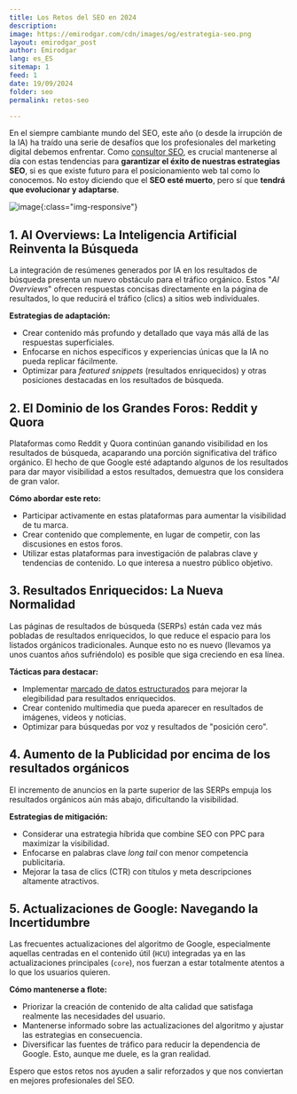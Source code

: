 ```yaml
---
title: Los Retos del SEO en 2024
description: 
image: https://emirodgar.com/cdn/images/og/estrategia-seo.png
layout: emirodgar_post
author: Emirodgar
lang: es_ES
sitemap: 1
feed: 1
date: 19/09/2024
folder: seo
permalink: retos-seo

--- 
```


En el siempre cambiante mundo del SEO, este año (o desde la irrupción de la IA) ha traído una serie de desafíos que los profesionales del marketing digital debemos enfrentar. Como [consultor SEO](https://emirodgar.com/consultor-seo), es crucial mantenerse al día con estas tendencias para **garantizar el éxito de nuestras estrategias SEO**, si es que existe futuro para el posicionamiento web tal como lo conocemos. No estoy diciendo que el **SEO esté muerto**, pero sí que **tendrá que evolucionar y adaptarse**.

![image](https://github.com/user-attachments/assets/0a95e1d7-71f3-494a-a04b-079971cf894c){:class="img-responsive"}


## 1. AI Overviews: La Inteligencia Artificial Reinventa la Búsqueda

La integración de resúmenes generados por IA en los resultados de búsqueda presenta un nuevo obstáculo para el tráfico orgánico. Estos "*AI Overviews*" ofrecen respuestas concisas directamente en la página de resultados, lo que reducirá el tráfico (clics) a sitios web individuales.

**Estrategias de adaptación:**
- Crear contenido más profundo y detallado que vaya más allá de las respuestas superficiales.
- Enfocarse en nichos específicos y experiencias únicas que la IA no pueda replicar fácilmente.
- Optimizar para *featured snippets* (resultados enriquecidos) y otras posiciones destacadas en los resultados de búsqueda.

## 2. El Dominio de los Grandes Foros: Reddit y Quora

Plataformas como Reddit y Quora continúan ganando visibilidad en los resultados de búsqueda, acaparando una porción significativa del tráfico orgánico. El hecho de que Google esté adaptando algunos de los resultados para dar mayor visibilidad a estos resultados, demuestra que los considera de gran valor.

**Cómo abordar este reto:**
- Participar activamente en estas plataformas para aumentar la visibilidad de tu marca.
- Crear contenido que complemente, en lugar de competir, con las discusiones en estos foros.
- Utilizar estas plataformas para investigación de palabras clave y tendencias de contenido. Lo que interesa a nuestro público objetivo.

## 3. Resultados Enriquecidos: La Nueva Normalidad

Las páginas de resultados de búsqueda (SERPs) están cada vez más pobladas de resultados enriquecidos, lo que reduce el espacio para los listados orgánicos tradicionales.
Aunque esto no es nuevo (llevamos ya unos cuantos años sufriéndolo) es posible que siga creciendo en esa línea.

**Tácticas para destacar:**
- Implementar [marcado de datos estructurados](https://developers.google.com/search/docs/appearance/structured-data/intro-structured-data?hl=es) para mejorar la elegibilidad para resultados enriquecidos.
- Crear contenido multimedia que pueda aparecer en resultados de imágenes, videos y noticias.
- Optimizar para búsquedas por voz y resultados de "posición cero".

## 4. Aumento de la Publicidad por encima de los resultados orgánicos

El incremento de anuncios en la parte superior de las SERPs empuja los resultados orgánicos aún más abajo, dificultando la visibilidad.

**Estrategias de mitigación:**
- Considerar una estrategia híbrida que combine SEO con PPC para maximizar la visibilidad.
- Enfocarse en palabras clave *long tail* con menor competencia publicitaria.
- Mejorar la tasa de clics (CTR) con títulos y meta descripciones altamente atractivos.

## 5. Actualizaciones de Google: Navegando la Incertidumbre

Las frecuentes actualizaciones del algoritmo de Google, especialmente aquellas centradas en el contenido útil (`HCU`) integradas ya en las actualizaciones principales (`core`), nos fuerzan a estar totalmente atentos a lo que los usuarios quieren.

**Cómo mantenerse a flote:**
- Priorizar la creación de contenido de alta calidad que satisfaga realmente las necesidades del usuario.
- Mantenerse informado sobre las actualizaciones del algoritmo y ajustar las estrategias en consecuencia.
- Diversificar las fuentes de tráfico para reducir la dependencia de Google. Esto, aunque me duele, es la gran realidad.

Espero que estos retos nos ayuden a salir reforzados y que nos conviertan en mejores profesionales del SEO.
